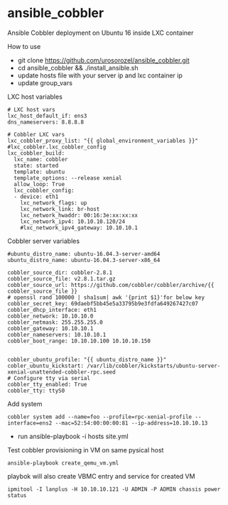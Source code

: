 # ansible_cobbler
Ansible Cobbler deployment on Ubuntu 16 inside LXC container

How to use
* git clone https://github.com/urosorozel/ansible_cobbler.git
* cd ansible_cobbler && ./install_ansible.sh
* update hosts file with your server ip and lxc container ip
* update group_vars

LXC host variables
```
# LXC host vars
lxc_host_default_if: ens3
dns_nameservers: 8.8.8.8

# Cobbler LXC vars
lxc_cobbler_proxy_list: "{{ global_environment_variables }}"
#lxc_cobbler.lxc_cobbler_config
lxc_cobbler_build:
  lxc_name: cobbler
  state: started
  template: ubuntu
  template_options: --release xenial
  allow_loop: True
  lxc_cobbler_config:
  - device: eth1
    lxc_network_flags: up
    lxc_network_link: br-host
    lxc_network_hwaddr: 00:16:3e:xx:xx:xx
    lxc_network_ipv4: 10.10.10.120/24
    #lxc_network_ipv4_gateway: 10.10.10.1
```

Cobbler server variables
```
#ubuntu_distro_name: ubuntu-16.04.3-server-amd64
ubuntu_distro_name: ubuntu-16.04.3-server-x86_64

cobbler_source_dir: cobbler-2.8.1
cobbler_source_file: v2.8.1.tar.gz
cobbler_source_url: https://github.com/cobbler/cobbler/archive/{{ cobbler_source_file }}
# openssl rand 100000 | sha1sum| awk '{print $1}'for below key
cobbler_secret_key: 69daebf5bb45e5a33795b9e3fdfa649267427c07
cobbler_dhcp_interface: eth1
cobbler_network: 10.10.10.0
cobbler_netmask: 255.255.255.0
cobbler_gateway: 10.10.10.1
cobbler_nameservers: 10.10.10.1
cobbler_boot_range: 10.10.10.100 10.10.10.150


cobbler_ubuntu_profile: "{{ ubuntu_distro_name }}"
cobler_ubuntu_kickstart: /var/lib/cobbler/kickstarts/ubuntu-server-xenial-unattended-cobbler-rpc.seed
# Configure tty via serial
cobbler_tty_enabled: True
cobbler_tty: ttyS0
``` 

Add system

```
cobbler system add --name=foo --profile=rpc-xenial-profile --interface=ens2 --mac=52:54:00:00:00:81 --ip-address=10.10.10.13
```
* run ansible-playbook -i hosts site.yml

Test cobbler provisioning in VM on same pysical host

```
ansible-playbook create_qemu_vm.yml
```

playbok will also create VBMC entry and service for created VM

```
ipmitool -I lanplus -H 10.10.10.121 -U ADMIN -P ADMIN chassis power status
```
